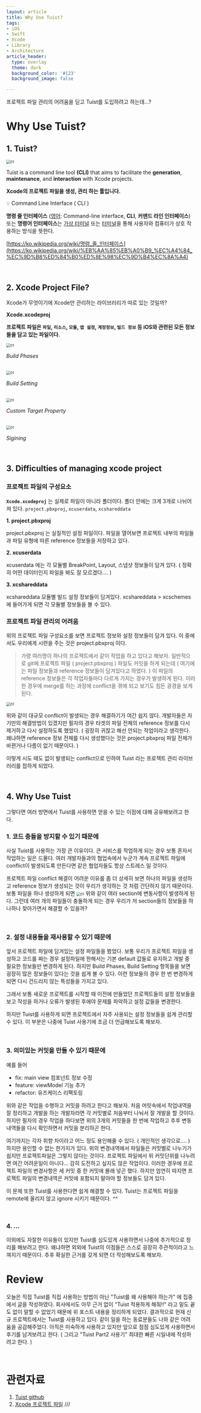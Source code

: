 ```yaml
---
layout: article
title: Why Use Tuist?
tags:
- iOS
- Swift
- Xcode
- Library
- Architecture
article_header:
  type: overlay
  theme: dark
  background_color: '#123'
  background_image: false

---
```


프로젝트 파일 관리의 어려움을 딛고 Tuist를 도입하려고 하는데...?

<!--more-->

# Why Use Tuist?

## 1. Tuist?

<img src="https://github.com/gwonii/gwonii.github.io/blob/master/img/2022-03-19-Tuist-Part1-Why-Use-Tuist-Image/Tuist-Git.png?raw=true" alt="01" style="zoom: 67%;" />


Tuist is a command line tool **(CLI)** that aims to facilitate the **generation**, **maintenance**, and **interaction** with Xcode projects.

**Xcode의 프로젝트 파일을 생성, 관리 하는 툴입니다.** 

💡 Command Line Interface ( CLI )

**명령 줄 인터페이스**
([영어](https://ko.wikipedia.org/wiki/%EC%98%81%EC%96%B4): Command-line interface, **CLI**, **커맨드 라인 인터페이스**) 또는 **명령어 인터페이스**는 [가상 터미널](https://ko.wikipedia.org/wiki/%EB%8B%A8%EB%A7%90_%EC%97%90%EB%AE%AC%EB%A0%88%EC%9D%B4%ED%84%B0) 또는 [터미널](https://ko.wikipedia.org/wiki/%ED%85%8D%EC%8A%A4%ED%8A%B8_%ED%84%B0%EB%AF%B8%EB%84%90)을 통해 사용자와 컴퓨터가 상호 작용하는 방식을 뜻한다.

[https://ko.wikipedia.org/wiki/명령_줄_인터페이스](https://ko.wikipedia.org/wiki/%EB%AA%85%EB%A0%B9_%EC%A4%84_%EC%9D%B8%ED%84%B0%ED%8E%98%EC%9D%B4%EC%8A%A4)

<Br>

## 2. Xcode Project File?

Xcode가 무엇이기에 Xcode만 관리하는 라이브러리가 따로 있는 것일까? 


**Xcode.xcodeproj**

**프로젝트 파일은 `파일`, `리소스`, `모듈`, `앱 설정`, `계정정보`, `빌드 정보` 등 iOS와 관련된 모든 정보들을 담고 있는 파일이다.**

<img src="https://github.com/gwonii/gwonii.github.io/blob/master/img/2022-03-19-Tuist-Part1-Why-Use-Tuist-Image/Build-Phases.png?raw=true" alt="01" style="zoom: 67%;" />

_Build Phases_

<Br>
<img src="https://github.com/gwonii/gwonii.github.io/blob/master/img/2022-03-19-Tuist-Part1-Why-Use-Tuist-Image/Build-Setting.png?raw=true" alt="01" style="zoom: 67%;" />

_Build Setting_

<Br>
<img src="https://github.com/gwonii/gwonii.github.io/blob/master/img/2022-03-19-Tuist-Part1-Why-Use-Tuist-Image/Custom-Property.png?raw=true" alt="01" style="zoom: 67%;" />

_Custom Target Property_

<Br>
<img src="https://github.com/gwonii/gwonii.github.io/blob/master/img/2022-03-19-Tuist-Part1-Why-Use-Tuist-Image/Signing.png?raw=true" alt="01" style="zoom: 67%;" />

_Sigining_

<Br>

## 3. Difficulties of managing xcode project

### 프로젝트 파일의 구성요소 
**`Xcode.xcodeproj`**  는 실제로 파일이 아니라 폴더이다.
폴더 안에는 크게 3개로 나뉘어져 있다. 
`project.pbxproj`, `xcuserdata`, `xcshareddata`
 
**1. project.pbxproj**

project.pbxproj 는 실질적인 설정 파일이다. 
파일을 열어보면 프로젝트 내부의 파일들과 파일 유형에 따른 reference 정보들을 저장하고 있다. 

**2. xcuserdata**

xcuserdata 에는 각 모듈별 BreakPoint, Layout, 스냅샷 정보들이 담겨 있다. 
( 정확히 어떤 데이터인지 파일을 봐도 잘 모르겠다.... )

**3. xcshareddata**

xcshareddata 모듈별 빌드 설정 정보들이 담겨있다.
xcshareddata > xcschemes 에 들어가게 되면 각 모듈별 정보들을 볼 수 있다.  

### 프로젝트 파일 관리의 어려움
위의 프로젝트 파일 구성요소를 보면 프로젝트 정보와 설정 정보들이 담겨 있다.
이 중에서도 우리에게 시련을 주는 것은 project.pbxproj 이다. 

> 가령 여러명이 하나의 프로젝트에서 같이 작업을 하고 있다고 해보자. 
> 일반적으로 git에 프로젝트 파일 ( project.pbxproj ) 파일도 커잇을 하게 되는데 
> ( 여기에는 파일 정보들과 reference 정보들이 담겨있다고 하였다. )
> 이 파일의 reference 정보들은 각 작업자들마다 다르게 가지는 경우가 발생하게 된다. 
> 이러한 경우에 merge를 하는 과정에 conflict을 겪에 되고 보기도 힘든 광경을 보게 된다. 

<img src="https://github.com/gwonii/gwonii.github.io/blob/master/img/2022-03-19-Tuist-Part1-Why-Use-Tuist-Image/Project-Conflict.png?raw=true" alt="01" style="zoom: 67%;" />

위와 같이 대규모 conflict이 발생되는 경우 해결하기가 여간 쉽지 않다. 개발자들은 자기만의 해결방법이 있겠지만 
필자의 경우 타겟의 파일 전체의 reference 정보를 다시 제거하고 다시 설정하도록 했었다. 
( 굉장히 귀찮고 해선 안되는 작업이라고 생각한다. 왜냐하면 reference 정보 전체를 다시 생성했다는 것은 project.pbxproj 파일 전체가 바뀐거나 다름이 없기 때문이다. )

이렇게 시도 때도 없이 발생되는 conflict으로 인하여 Tuist 라는 프로젝트 관리 라이브러리를 접하게 되었다. 

<Br>

## 4. Why Use Tuist 
그렇다면 여러 방면에서 Tuist를 사용하면 얻을 수 있는 이점에 대해 공유해보려고 한다. 

### 1. 코드 충돌을 방지할 수 있기 때문에
사실 Tuist를 사용하는 가장 큰 이유이다. 
큰 서비스를 작업하게 되는 경우 보통 혼자서 작업하는 일은 드물다. 여러 개발자들과의 협업속에서 누군가 계속 프로젝트 파일에 conflict이 발생되도록 만든다면 같은 협업자들도 항상 스트레스 일 것이다. 

프로젝트 파일 conflict 해결이 어려운 이유를 좀 더 상세히 보면
하나의 파일을 생성하고 reference 정보가 생성되는 것이 우리가 생각하는 것 처럼 간단하지 않기 때문이다. 
보통 파일을 하나 생성하게 되면
<img src="https://github.com/gwonii/gwonii.github.io/blob/master/img/2022-03-19-Tuist-Part1-Why-Use-Tuist-Image/Project-Files.png?raw=true" alt="01" style="zoom: 67%;" />
위와 같이 여러 section에 변동사항이 발생하게 된다. 
그런데 여러 개의 파일들이 충돌하게 되는 경우 우리가 저 section들의 정보들을 하나하나 찾아가면서 해결할 수 있을까? 

<Br>

### 2. 설정 내용들을 재사용할 수 있기 때문에
앞서 프로젝트 파일에 담겨있는 설정 파일들을 봤었다.
보통 우리가 프로젝트 파일을 생성하고 코드를 짜는 경우 설정파일에 한해서는 기본 default 값들로 유지하고 개발 중 필요한 정보들만 변경하게 된다. 
하지만 Build Phases, Build Setting 항목들을 보면 굉장히 많은 정보들이 있다는 것을 쉽게 볼 수 있다. 
이런 정보들의 경우 한 번 변경하게 되면 다시 건드리지 않는 특성들을 가지고 있다. 

그래서 보통 새로운 프로젝트를 시작할 때 이전에 만들었던 프로젝트들의 설정 정보들을 보고 작성을 하거나 오류가 발생된 후에야 문제를 파악하고 설정 값들을 변경한다. 

하지만 Tuist를 사용하게 되면 프로젝트에서 자주 사용되는 설정 정보들을 쉽게 관리할 수 있다. 
이 부분은 나중에 Tuist 사용기에 조금 더 언급해보도록 해보자. 

<Br>

### 3. 의미있는 커밋을 만들 수 있기 때문에
예를 들어 
- fix: main view 컴포넌트 정보 수정
- feature: viewModel 기능 추가
- refactor: 유즈케이스 리팩토링 

위와 같은 작업을 수행하고 커밋을 하려고 한다고 해보자.
처음 머릿속에서 작업내역을 잘 정리하고 개발을 하는 개발자라면 각 커밋별로 처음부터 나눠서 잘 개발을 할 것이다. 
하지만 필자의 경우 작업을 하다보면 위의 3개의 커밋들을 한 번에 작업하고 추후 변동내역들을 다시 확인하면서 커밋을 분리하곤 한다. 

여기까지는 각자 취향 차이라고 어느 정도 용인해줄 수 있다. ( 개인적인 생각으로.... )
하지만 용인할 수 없는 한가지가 있다. 위의 변경내역에서 파일들은 커밋별로 나누기가 쉽지만 프로젝트파일은 그렇지 않다는 것이다. 
프로젝트 파일에서 위 커밋단위를 나누려면 여간 어려운일이 아니다... 감히 도전하고 싶지도 않은 작업이다.
이러한 경우에 프로젝트 파일의 변경사항은 세 커밋 중 한 커밋에 몰래 넣곤 했다. 
하지만 엄연히 따지면 프로젝트 파일의 변경내역은 커밋에 포함되지 말아야 할 정보들도 담겨 있다. 

이 문제 또한 Tuist를 사용한다면 쉽게 해결할 수 있다. Tuist는 프로젝트 파일을 remote에 올리지 않고 ignore 시키기 때문이다. *^^* 

<Br>

### 4. ...
이외에도 자잘한 이유들이 있지만 Tuist를 심도있게 사용하면서 나중에 추가적으로 정리를 해보려고 한다. 
왜냐하면 외외에 Tuist의 이점들은 스스로 굉장히 주관적이라고 느껴지기 때문이다. 추후 확실한 근거를 갖게 되면 더 작성해보도록 해보자.

# Review
오늘은 직접 Tuist를 직접 사용하는 방법이 아닌 "Tuist를 왜 사용해야 하는가" 에 집중에서 글을 작성하였다. 
회사에서도 아무 근거 없이 "Tuist 적용하게 해줘!!" 라고 밑도 끝도 없이 말할 수 없었기 때문에 위 포스트 내용을 정리하게 되었다. 
결과적으로 현재 신규 프로젝트에서는 Tuist를 사용하고 있다. 같이 일을 하는 동료분들도 나와 같은 어려움을 공감해주었다. 
아직은 미숙하게 사용하고 있지만 앞으로 점점 심도있게 사용하면서 후기를 남겨보려고 한다. 
( 그리고 "Tuist Part2 사용기" 최대한 빠른 시일내에 작성하려고 한다. )

<Br>

# 관련자료
1. [Tuist github](https://github.com/tuist/tuist)
2. [Xcode 프로젝트 파일](https://hcn1519.github.io/articles/2018-06/xcodeconfiguration)
///